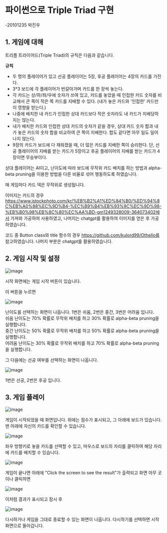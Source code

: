 # **파이썬으로 Triple Triad 구현**

-20101235 박진우

## 1. 게임에 대해

트리플 트라이어드(Triple Triad)의 규칙은 다음과 같습니다.

</u>**규칙**</u>

- 두 명의 플레이어가 있고 선공 플레이어는 5장, 후공 플레이어는 4장의 카드를 가진다.
- 3*3 보드에 각 플레이어가 번갈아가며 카드를 한 장씩 놓는다.
- 각 카드는 상/하/좌/우에 숫자가 쓰여 있고, 카드를 놓았을 때 인접한 카드 숫자를 비교해서 큰 쪽이 작은 쪽 카드를 지배할 수 있다. (내가 놓은 카드와 '인접한'  카드만이 영향을 받는다.)
- 나중에 배치한 내 카드가 인접한 상대 카드보다 작은 숫자라도 내 카드가 지배당하지는 않는다.
- 내가 배치한 카드와 인접한 상대 카드의 숫자가 같을 경우, 상대 카드 숫자 합과 내가 놓은 카드의 숫자 합을 비교하여 
큰 쪽이 지배한다. 합도 같다면 아무 일도 일어나지 않는다.
- 9장의 카드가 보드에 다 채워졌을 때, 더 많은 카드를 지배한 쪽이 승리한다. 단, 선공 플레이어의 지배를 받는 카드가 5장이고 후공 플레이어의 지배를 받는 카드가 4장이면 무승부이다.

상대 플레이어는 AI이고, 난이도에 따라 보드에 무작위 카드 배치를 하는 방법과 alpha-beta pruning을 이용한 방법을 다른 비율로 섞어 행동하도록 하였습니다.

매 게임마다 카드 덱은 무작위로 생성됩니다.

이미지는 카드의 경우 https://www.istockphoto.com/kr/%EB%B2%A1%ED%84%B0/%ED%94%8C%EB%A0%88%EC%9D%B4-%EC%B9%B4%EB%93%9C%EC%9D%98-%EB%B0%98%EB%8C%80%EC%AA%BD-gm1249328009-364073402에서 가져와 가공하여 사용하였고, 나머지는 chatgpt를 활용하여 이미지를 얻은 후 가공하였습니다.

코드 중 Button class와 title 함수의 경우 https://github.com/kulord99/Othello를 참고하였습니다.
나머지 부분은 chatgpt를 활용하였습니다.



## 2. 게임 시작 및 설정

![image](https://github.com/jinwooapple/TripleTriad/blob/main/triple%20triad/image/markdown/title.png)

시작 화면에는 게임 시작 버튼이 있습니다. 

이 버튼을 누르면

![image](https://github.com/jinwooapple/TripleTriad/blob/main/triple%20triad/image/markdown/difficulty.png)

난이도를 선택하는 화면이 나옵니다.
1번은 쉬움, 2번은 중간, 3번은 어려움 입니다.<br>
쉬움 난이도는 70% 확률로 무작위 배치를 하고 30% 확률로 alpha-beta pruning을 실행합니다.<br>
중간 난이도는 50% 확률로 무작위 배치를 하고 50% 확률로 alpha-beta pruning을 실행합니다.<br>
어려움 난이도는 30% 확률로 무작위 배치를 하고 70% 확률로 alpha-beta pruning을 실행합니다.<br>

그 다음에는 선공 여부를 선택하는 화면이 나옵니다.

![image](https://github.com/jinwooapple/TripleTriad/blob/main/triple%20triad/image/markdown/turn.png)

1번은 선공, 2번은 후공 입니다.



## 3. 게임 플레이

![image](https://github.com/jinwooapple/TripleTriad/blob/main/triple%20triad/image/markdown/play_1.png)

게임이 시작되었을 때 화면입니다. 위에는 점수가 표시되고, 그 아래에 보드가 있습니다.
맨 아래에 자신의 카드를 확인할 수 있습니다.

![image](https://github.com/jinwooapple/TripleTriad/blob/main/triple%20triad/image/markdown/play_2.png)

좌우 방향키로 놓을 카드를 선택할 수 있고, 마우스로 보드의 자리를 클릭하여 해당 자리에 카드를 배치할 수 있습니다.

![image](https://github.com/jinwooapple/TripleTriad/blob/main/triple%20triad/image/markdown/play_3.png)

게임이 끝나면 아래에 "Click the screen to see the result"가 출력되고 화면 아무 곳이나 클릭하면

![image](https://github.com/jinwooapple/TripleTriad/blob/main/triple%20triad/image/markdown/result.png)

이처럼 결과가 표시되고 잠시 후

![image](https://github.com/jinwooapple/TripleTriad/blob/main/triple%20triad/image/markdown/retry_or_exit.png)

다시하거나 게임을 그대로 종료할 수 있는 화면이 나옵니다.
다시하기를 선택하면 시작 화면으로 돌아갑니다.
